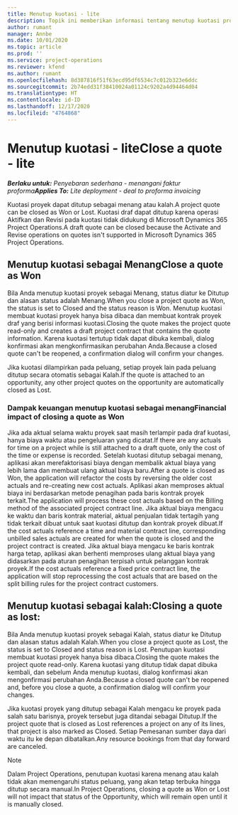 ```yaml
---
title: Menutup kuotasi - lite
description: Topik ini memberikan informasi tentang menutup kuotasi proyek di Project Operations.
author: rumant
manager: Annbe
ms.date: 10/01/2020
ms.topic: article
ms.prod: ''
ms.service: project-operations
ms.reviewer: kfend
ms.author: rumant
ms.openlocfilehash: 8d387816f51f63ecd95df6534c7c012b323e6ddc
ms.sourcegitcommit: 2b74edd31f38410024a01124c9202a4d94464d04
ms.translationtype: HT
ms.contentlocale: id-ID
ms.lasthandoff: 12/17/2020
ms.locfileid: "4764868"
---
```

# <a name="close-a-quote---lite"></a><span data-ttu-id="07184-103">Menutup kuotasi - lite</span><span class="sxs-lookup"><span data-stu-id="07184-103">Close a quote - lite</span></span>

<span data-ttu-id="07184-104">_**Berlaku untuk:** Penyebaran sederhana - menangani faktur proforma_</span><span class="sxs-lookup"><span data-stu-id="07184-104">_**Applies To:** Lite deployment - deal to proforma invoicing_</span></span>

<span data-ttu-id="07184-105">Kuotasi proyek dapat ditutup sebagai menang atau kalah.</span><span class="sxs-lookup"><span data-stu-id="07184-105">A project quote can be closed as Won or Lost.</span></span> <span data-ttu-id="07184-106">Kuotasi draf dapat ditutup karena operasi Aktifkan dan Revisi pada kuotasi tidak didukung di Microsoft Dynamics 365 Project Operations.</span><span class="sxs-lookup"><span data-stu-id="07184-106">A draft quote can be closed because the Activate and Revise operations on quotes isn't supported in Microsoft Dynamics 365 Project Operations.</span></span>

## <a name="close-a-quote-as-won"></a><span data-ttu-id="07184-107">Menutup kuotasi sebagai Menang</span><span class="sxs-lookup"><span data-stu-id="07184-107">Close a quote as Won</span></span>

<span data-ttu-id="07184-108">Bila Anda menutup kuotasi proyek sebagai Menang, status diatur ke Ditutup dan alasan status adalah Menang.</span><span class="sxs-lookup"><span data-stu-id="07184-108">When you close a project quote as Won, the status is set to Closed and the status reason is Won.</span></span> <span data-ttu-id="07184-109">Menutup kuotasi membuat kuotasi proyek hanya bisa dibaca dan membuat kontrak proyek draf yang berisi informasi kuotasi.</span><span class="sxs-lookup"><span data-stu-id="07184-109">Closing the quote makes the project quote read-only and creates a draft project contract that contains the quote information.</span></span> <span data-ttu-id="07184-110">Karena kuotasi tertutup tidak dapat dibuka kembali, dialog konfirmasi akan mengkonfirmasikan perubahan Anda.</span><span class="sxs-lookup"><span data-stu-id="07184-110">Because a closed quote can't be reopened, a confirmation dialog will confirm your changes.</span></span>

<span data-ttu-id="07184-111">Jika kuotasi dilampirkan pada peluang, setiap proyek lain pada peluang ditutup secara otomatis sebagai Kalah.</span><span class="sxs-lookup"><span data-stu-id="07184-111">If the quote is attached to an opportunity, any other project quotes on the opportunity are automatically closed as Lost.</span></span>

### <a name="financial-impact-of-closing-a-quote-as-won"></a><span data-ttu-id="07184-112">Dampak keuangan menutup kuotasi sebagai menang</span><span class="sxs-lookup"><span data-stu-id="07184-112">Financial impact of closing a quote as Won</span></span>

<span data-ttu-id="07184-113">Jika ada aktual selama waktu proyek saat masih terlampir pada draf kuotasi, hanya biaya waktu atau pengeluaran yang dicatat.</span><span class="sxs-lookup"><span data-stu-id="07184-113">If there are any actuals for time on a project while is still attached to a draft quote, only the cost of the time or expense is recorded.</span></span> <span data-ttu-id="07184-114">Setelah kuotasi ditutup sebagai menang, aplikasi akan merefaktorisasi biaya dengan membalik aktual biaya yang lebih lama dan membuat ulang aktual biaya baru.</span><span class="sxs-lookup"><span data-stu-id="07184-114">After a quote is closed as Won, the application will refactor the costs by reversing the older cost actuals and re-creating new cost actuals.</span></span> <span data-ttu-id="07184-115">Aplikasi akan memproses aktual biaya ini berdasarkan metode penagihan pada baris kontrak proyek terkait.</span><span class="sxs-lookup"><span data-stu-id="07184-115">The application will process these cost actuals based on the Billing method of the associated project contract line.</span></span> <span data-ttu-id="07184-116">Jika aktual biaya mengacu ke waktu dan baris kontrak material, aktual penjualan tidak tertagih yang tidak terkait dibuat untuk saat kuotasi ditutup dan kontrak proyek dibuat.</span><span class="sxs-lookup"><span data-stu-id="07184-116">If the cost actuals reference a time and material contract line, corresponding unbilled sales actuals are created for when the quote is closed and the project contract is created.</span></span> <span data-ttu-id="07184-117">Jika aktual biaya mengacu ke baris kontrak harga tetap, aplikasi akan berhenti memproses ulang aktual biaya yang didasarkan pada aturan penagihan terpisah untuk pelanggan kontrak proyek.</span><span class="sxs-lookup"><span data-stu-id="07184-117">If the cost actuals reference a fixed price contract line, the application will stop reprocessing the cost actuals that are based on the split billing rules for the project contract customers.</span></span>

## <a name="closing-a-quote-as-lost"></a><span data-ttu-id="07184-118">Menutup kuotasi sebagai kalah:</span><span class="sxs-lookup"><span data-stu-id="07184-118">Closing a quote as lost:</span></span>

<span data-ttu-id="07184-119">Bila Anda menutup kuotasi proyek sebagai Kalah, status diatur ke Ditutup dan alasan status adalah Kalah.</span><span class="sxs-lookup"><span data-stu-id="07184-119">When you close a project quote as Lost, the status is set to Closed and status reason is Lost.</span></span> <span data-ttu-id="07184-120">Penutupan kuotasi membuat kuotasi proyek hanya bisa dibaca.</span><span class="sxs-lookup"><span data-stu-id="07184-120">Closing the quote makes the project quote read-only.</span></span> <span data-ttu-id="07184-121">Karena kuotasi yang ditutup tidak dapat dibuka kembali, dan sebelum Anda menutup kuotasi, dialog konfirmasi akan mengonfirmasi perubahan Anda.</span><span class="sxs-lookup"><span data-stu-id="07184-121">Because a closed quote can't be reopened and, before you close a quote, a confirmation dialog will confirm your changes.</span></span>

<span data-ttu-id="07184-122">Jika kuotasi proyek yang ditutup sebagai Kalah mengacu ke proyek pada salah satu barisnya, proyek tersebut juga ditandai sebagai Ditutup.</span><span class="sxs-lookup"><span data-stu-id="07184-122">If the project quote that is closed as Lost references a project on any of its lines, that project is also marked as Closed.</span></span> <span data-ttu-id="07184-123">Setiap Pemesanan sumber daya dari waktu itu ke depan dibatalkan.</span><span class="sxs-lookup"><span data-stu-id="07184-123">Any resource bookings from that day forward are canceled.</span></span>

> [!NOTE]
> <span data-ttu-id="07184-124">Dalam Project Operations, penutupan kuotasi karena menang atau kalah tidak akan memengaruhi status peluang, yang akan tetap terbuka hingga ditutup secara manual.</span><span class="sxs-lookup"><span data-stu-id="07184-124">In Project Operations, closing a quote as Won or Lost will not impact that status of the Opportunity, which will remain open until it is manually closed.</span></span>

